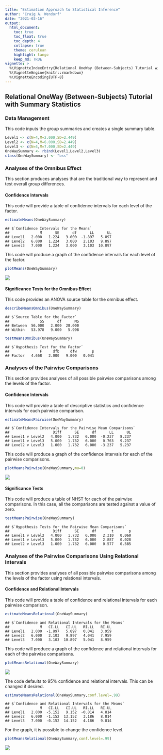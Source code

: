 ```yaml
---
title: "Estimation Approach to Statistical Inference"
author: "Craig A. Wendorf"
date: "2021-03-16"
output:
  html_document:
    toc: true
    toc_float: true
    toc_depth: 4
    collapse: true
    theme: cerulean
    highlight: tango
    keep_md: TRUE
vignette: >
  %\VignetteIndexEntry{Relational OneWay (Between-Subjects) Tutorial with Summary Statistics}
  %\VignetteEngine{knitr::rmarkdown}
  %\VignetteEncoding{UTF-8}
---
```






## Relational OneWay (Between-Subjects) Tutorial with Summary Statistics

### Data Management

This code inputs the group summaries and creates a single summary table.

```r
Level1 <- c(N=4,M=2.000,SD=2.449)
Level2 <- c(N=4,M=6.000,SD=2.449)
Level3 <- c(N=4,M=7.000,SD=2.449)
OneWaySummary <- rbind(Level1,Level2,Level3)
class(OneWaySummary) <- "bss"
```

### Analyses of the Omnibus Effect

This section produces analyses that are the traditional way to represent and test overall group differences.

#### Confidence Intervals

This code will provide a table of confidence intervals for each level of the factor.

```r
estimateMeans(OneWaySummary)
```

```
## $`Confidence Intervals for the Means`
##              M      SE      df      LL      UL
## Level1   2.000   1.224   3.000  -1.897   5.897
## Level2   6.000   1.224   3.000   2.103   9.897
## Level3   7.000   1.224   3.000   3.103  10.897
```

This code will produce a graph of the confidence intervals for each level of the factor.

```r
plotMeans(OneWaySummary)
```

![](figures/RelationalOneWay-Means-1.png)<!-- -->

#### Significance Tests for the Omnibus Effect

This code provides an ANOVA source table for the omnibus effect.

```r
describeMeansOmnibus(OneWaySummary)
```

```
## $`Source Table for the Factor`
##              SS      df      MS
## Between  56.000   2.000  28.000
## Within   53.978   9.000   5.998
```

```r
testMeansOmnibus(OneWaySummary)
```

```
## $`Hypothesis Test for the Factor`
##              F     dfb     dfw       p
## Factor   4.668   2.000   9.000   0.041
```

### Analyses of the Pairwise Comparisons

This section provides analyses of all possible pairwise comparisons among the levels of the factor.

#### Confidence Intervals

This code will provide a table of descriptive statistics and confidence intervals for each pairwise comparison.


```r
estimateMeansPairwise(OneWaySummary)
```

```
## $`Confidence Intervals for the Pairwise Mean Comparisons`
##                    Diff      SE      df      LL      UL
## Level1 v Level2   4.000   1.732   6.000  -0.237   8.237
## Level1 v Level3   5.000   1.732   6.000   0.763   9.237
## Level2 v Level3   1.000   1.732   6.000  -3.237   5.237
```

This code will produce a graph of the confidence intervals for each of the pairwise comparisons.

```r
plotMeansPairwise(OneWaySummary,mu=0)
```

![](figures/RelationalOneWay-Pairwise-1.png)<!-- -->

#### Significance Tests

This code will produce a table of NHST for each of the pairwise comparisons. In this case, all the comparisons are tested against a value of zero.

```r
testMeansPairwise(OneWaySummary)
```

```
## $`Hypothesis Tests for the Pairwise Mean Comparisons`
##                    Diff      SE      df       t       p
## Level1 v Level2   4.000   1.732   6.000   2.310   0.060
## Level1 v Level3   5.000   1.732   6.000   2.887   0.028
## Level2 v Level3   1.000   1.732   6.000   0.577   0.585
```

### Analyses of the Pairwise Comparisons Using Relational Intervals

This section provides analyses of all possible pairwise comparisons among the levels of the factor using relational intervals.

#### Confidence and Relational Intervals

This code will provide a table of confidence and relational intervals for each pairwise comparison.

```r
estimateMeansRelational(OneWaySummary)
```

```
## $`Confidence and Relational Intervals for the Means`
##              M   CI.LL   CI.UL   RI.LL   RI.UL
## Level1   2.000  -1.897   5.897   0.041   3.959
## Level2   6.000   2.103   9.897   4.041   7.959
## Level3   7.000   3.103  10.897   5.041   8.959
```

This code will produce a graph of the confidence and relational intervals for each of the pairwise comparisons.

```r
plotMeansRelational(OneWaySummary)
```

![](figures/RelationalOneWay-RelationalA-1.png)<!-- -->

The code defaults to 95% confidence and relational intervals. This can be changed if desired.

```r
estimateMeansRelational(OneWaySummary,conf.level=.99)
```

```
## $`Confidence and Relational Intervals for the Means`
##              M   CI.LL   CI.UL   RI.LL   RI.UL
## Level1   2.000  -5.152   9.152  -0.814   4.814
## Level2   6.000  -1.152  13.152   3.186   8.814
## Level3   7.000  -0.152  14.152   4.186   9.814
```

For the graph, it is possible to change the confidence level.

```r
plotMeansRelational(OneWaySummary,conf.level=.99)
```

![](figures/RelationalOneWay-RelationalB-1.png)<!-- -->
